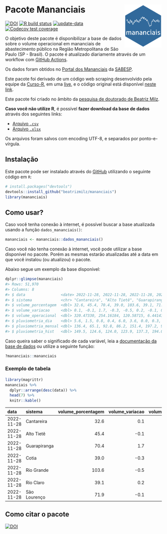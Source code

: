 
<!-- README.md is generated from README.Rmd. Please edit that file -->

# Pacote Mananciais <img src="man/figures/hexlogo.png" align="right" width = "120px"/>

<!-- badges: start -->

[![DOI](https://zenodo.org/badge/DOI/10.5281/zenodo.4733056.svg)](https://doi.org/10.5281/zenodo.4733056)
[![R build
status](https://github.com/beatrizmilz/mananciais/workflows/R-CMD-check/badge.svg)](https://github.com/beatrizmilz/mananciais/actions)
[![update-data](https://github.com/beatrizmilz/mananciais/actions/workflows/2-update_data.yaml/badge.svg)](https://github.com/beatrizmilz/mananciais/actions/workflows/2-update_data.yaml)
[![Codecov test
coverage](https://codecov.io/gh/beatrizmilz/mananciais/branch/master/graph/badge.svg)](https://codecov.io/gh/beatrizmilz/mananciais?branch=master)
<!-- badges: end -->

O objetivo deste pacote é disponibilizar a base de dados sobre o volume
operacional em mananciais de abastecimento público na Região
Metropolitana de São Paulo (SP - Brasil). O pacote é atualizado
diariamente através de um workflow com [GitHub
Actions](https://github.com/beatrizmilz/mananciais/actions).

Os dados foram obtidos no [Portal dos
Mananciais](http://mananciais.sabesp.com.br/Situacao) da
[SABESP](http://site.sabesp.com.br/site/Default.aspx).

Este pacote foi derivado de um código web scraping desenvolvido pela
equipe da [Curso-R](https://www.curso-r.com/), em uma
[live](https://youtu.be/jvZIxrMmOcQ), e o código original está
disponível [neste
link](https://github.com/curso-r/lives/blob/master/drafts/20200730_scraper_sabesp.R).

Este pacote foi criado no âmbito da [pesquisa de doutorado de Beatriz
Milz](https://beatrizmilz.github.io/tese/).

**Caso você não utilize R**, é possível **fazer download da base de
dados** através dos seguintes links:

- [Arquivo
  `.csv`](https://github.com/beatrizmilz/mananciais/raw/master/inst/extdata/mananciais.csv)
- [Arquivo
  `.xlsx`](https://github.com/beatrizmilz/mananciais/blob/master/inst/extdata/mananciais.xlsx?raw=true)

Os arquivos foram salvos com encoding UTF-8, e separados por
ponto-e-vírgula.

## Instalação

Este pacote pode ser instalado através do [GitHub](https://github.com/)
utilizando o seguinte código em `R`:

``` r
# install.packages("devtools")
devtools::install_github("beatrizmilz/mananciais")
library(mananciais)
```

## Como usar?

Caso você tenha conexão à internet, é possível buscar a base atualizada
usando a função `dados_mananciais()`:

``` r
mananciais <- mananciais::dados_mananciais() 
```

Caso você não tenha conexão à internet, você pode utilizar a base
disponível no pacote. Porém as mesmas estarão atualizadas até a data em
que você instalou (ou atualizou) o pacote.

Abaixo segue um exemplo da base disponível:

``` r
dplyr::glimpse(mananciais)
#> Rows: 51,970
#> Columns: 8
#> $ data                <date> 2022-11-28, 2022-11-28, 2022-11-28, 2022-11-28, 2…
#> $ sistema             <chr> "Cantareira", "Alto Tietê", "Guarapiranga", "Cotia…
#> $ volume_porcentagem  <dbl> 32.6, 45.4, 70.4, 39.0, 103.6, 39.1, 71.9, 32.5, 4…
#> $ volume_variacao     <dbl> 0.1, -0.1, 1.7, -0.3, -0.5, 0.2, -0.1, 0.0, 0.1, 2…
#> $ volume_operacional  <dbl> 320.47330, 254.16184, 120.58715, 6.44143, 116.2332…
#> $ pluviometria_dia    <dbl> 5.6, 1.5, 0.8, 0.4, 6.0, 3.6, 0.0, 0.3, 0.8, 0.0, …
#> $ pluviometria_mensal <dbl> 136.4, 65.1, 92.8, 86.2, 151.4, 197.2, 97.4, 130.8…
#> $ pluviometria_hist   <dbl> 149.5, 124.6, 124.0, 123.9, 137.3, 194.0, 151.2, 1…
```

Caso queira saber o significado de cada variável, leia a [documentação
da base de
dados](https://beatrizmilz.github.io/mananciais/reference/mananciais.html)
ou utilize a seguinte função:

``` r
?mananciais::mananciais
```

### Exemplo de tabela

``` r
library(magrittr)
mananciais %>% 
  dplyr::arrange(desc(data)) %>% 
  head(7) %>%
  knitr::kable()
```

| data       | sistema      | volume_porcentagem | volume_variacao | volume_operacional | pluviometria_dia | pluviometria_mensal | pluviometria_hist |
|:-----------|:-------------|-------------------:|----------------:|-------------------:|-----------------:|--------------------:|------------------:|
| 2022-11-28 | Cantareira   |               32.6 |             0.1 |          320.47330 |              5.6 |               136.4 |             149.5 |
| 2022-11-28 | Alto Tietê   |               45.4 |            -0.1 |          254.16184 |              1.5 |                65.1 |             124.6 |
| 2022-11-28 | Guarapiranga |               70.4 |             1.7 |          120.58715 |              0.8 |                92.8 |             124.0 |
| 2022-11-28 | Cotia        |               39.0 |            -0.3 |            6.44143 |              0.4 |                86.2 |             123.9 |
| 2022-11-28 | Rio Grande   |              103.6 |            -0.5 |          116.23326 |              6.0 |               151.4 |             137.3 |
| 2022-11-28 | Rio Claro    |               39.1 |             0.2 |            5.34531 |              3.6 |               197.2 |             194.0 |
| 2022-11-28 | São Lourenço |               71.9 |            -0.1 |           63.87445 |              0.0 |                97.4 |             151.2 |

## Como citar o pacote

[![DOI](https://zenodo.org/badge/DOI/10.5281/zenodo.4733056.svg)](https://doi.org/10.5281/zenodo.4733056)
